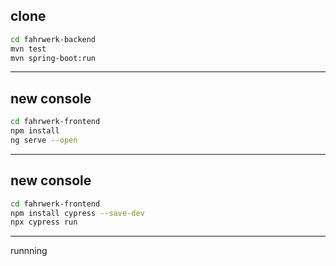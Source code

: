 clone
---
```sh
cd fahrwerk-backend
mvn test
mvn spring-boot:run
```
---
new console
---
```sh
cd fahrwerk-frontend
npm install
ng serve --open
```
---
new console
---
```sh
cd fahrwerk-frontend
npm install cypress --save-dev
npx cypress run
```
---
runnning 
